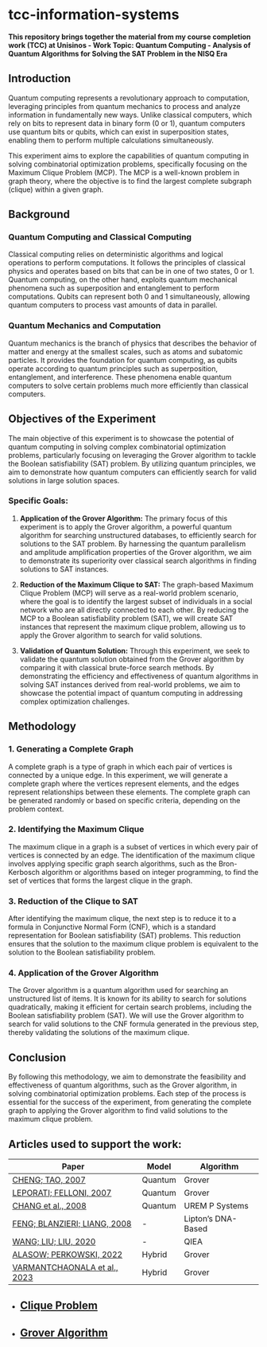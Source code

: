 # tcc-information-systems
**This repository brings together the material from my course completion work (TCC) at Unisinos - Work Topic: Quantum Computing - Analysis of Quantum Algorithms for Solving the SAT Problem in the NISQ Era**


## Introduction

Quantum computing represents a revolutionary approach to computation, leveraging principles from quantum mechanics to process and analyze information in fundamentally new ways. Unlike classical computers, which rely on bits to represent data in binary form (0 or 1), quantum computers use quantum bits or qubits, which can exist in superposition states, enabling them to perform multiple calculations simultaneously.

This experiment aims to explore the capabilities of quantum computing in solving combinatorial optimization problems, specifically focusing on the Maximum Clique Problem (MCP). The MCP is a well-known problem in graph theory, where the objective is to find the largest complete subgraph (clique) within a given graph.

## Background

### Quantum Computing and Classical Computing

Classical computing relies on deterministic algorithms and logical operations to perform computations. It follows the principles of classical physics and operates based on bits that can be in one of two states, 0 or 1. Quantum computing, on the other hand, exploits quantum mechanical phenomena such as superposition and entanglement to perform computations. Qubits can represent both 0 and 1 simultaneously, allowing quantum computers to process vast amounts of data in parallel.

### Quantum Mechanics and Computation

Quantum mechanics is the branch of physics that describes the behavior of matter and energy at the smallest scales, such as atoms and subatomic particles. It provides the foundation for quantum computing, as qubits operate according to quantum principles such as superposition, entanglement, and interference. These phenomena enable quantum computers to solve certain problems much more efficiently than classical computers.

## Objectives of the Experiment

The main objective of this experiment is to showcase the potential of quantum computing in solving complex combinatorial optimization problems, particularly focusing on leveraging the Grover algorithm to tackle the Boolean satisfiability (SAT) problem. By utilizing quantum principles, we aim to demonstrate how quantum computers can efficiently search for valid solutions in large solution spaces.

### Specific Goals:

1. **Application of the Grover Algorithm:** The primary focus of this experiment is to apply the Grover algorithm, a powerful quantum algorithm for searching unstructured databases, to efficiently search for solutions to the SAT problem. By harnessing the quantum parallelism and amplitude amplification properties of the Grover algorithm, we aim to demonstrate its superiority over classical search algorithms in finding solutions to SAT instances.

2. **Reduction of the Maximum Clique to SAT:** The graph-based Maximum Clique Problem (MCP) will serve as a real-world problem scenario, where the goal is to identify the largest subset of individuals in a social network who are all directly connected to each other. By reducing the MCP to a Boolean satisfiability problem (SAT), we will create SAT instances that represent the maximum clique problem, allowing us to apply the Grover algorithm to search for valid solutions.

3. **Validation of Quantum Solution:** Through this experiment, we seek to validate the quantum solution obtained from the Grover algorithm by comparing it with classical brute-force search methods. By demonstrating the efficiency and effectiveness of quantum algorithms in solving SAT instances derived from real-world problems, we aim to showcase the potential impact of quantum computing in addressing complex optimization challenges.


## Methodology

### 1. Generating a Complete Graph

A complete graph is a type of graph in which each pair of vertices is connected by a unique edge. In this experiment, we will generate a complete graph where the vertices represent elements, and the edges represent relationships between these elements. The complete graph can be generated randomly or based on specific criteria, depending on the problem context.

### 2. Identifying the Maximum Clique

The maximum clique in a graph is a subset of vertices in which every pair of vertices is connected by an edge. The identification of the maximum clique involves applying specific graph search algorithms, such as the Bron-Kerbosch algorithm or algorithms based on integer programming, to find the set of vertices that forms the largest clique in the graph.

### 3. Reduction of the Clique to SAT

After identifying the maximum clique, the next step is to reduce it to a formula in Conjunctive Normal Form (CNF), which is a standard representation for Boolean satisfiability (SAT) problems. This reduction ensures that the solution to the maximum clique problem is equivalent to the solution to the Boolean satisfiability problem.

### 4. Application of the Grover Algorithm

The Grover algorithm is a quantum algorithm used for searching an unstructured list of items. It is known for its ability to search for solutions quadratically, making it efficient for certain search problems, including the Boolean satisfiability problem (SAT). We will use the Grover algorithm to search for valid solutions to the CNF formula generated in the previous step, thereby validating the solutions of the maximum clique.

## Conclusion

By following this methodology, we aim to demonstrate the feasibility and effectiveness of quantum algorithms, such as the Grover algorithm, in solving combinatorial optimization problems. Each step of the process is essential for the success of the experiment, from generating the complete graph to applying the Grover algorithm to find valid solutions to the maximum clique problem.

## Articles used to support the work:

|                          Paper                   |                  Model               |          Algorithm            |
|--------------------------------------------------|--------------------------------------|-------------------------------|
| [CHENG; TAO, 2007](./papers/QuantumCooperativeSearchAlgorithmFor3SAT.pdf)               |      Quantum | Grover         |
| [LEPORATI; FELLONI, 2007](./papers/ThreeQuantumAlgorithmsToSolve3SAT.pdf)               |      Quantum | Grover         |
| [CHANG et al., 2008](./papers/QuantumCooperativeSearchAlgorithmFor3SAT.pdf)             |      Quantum | UREM P Systems |
| [FENG; BLANZIERI; LIANG, 2008](./papers/ImprovedQuantumInspireEvolutionaryAlgorithmAndItsApplicationTo3SATProblems.pdf) | - | Lipton’s DNA-Based |
| [WANG; LIU; LIU, 2020](./papers/AGenericVariableInputsQuantumAlgorithmFor3SATProblem.pdf) | - | QIEA |
| [ALASOW; PERKOWSKI, 2022](./papers/QuantumAlgorithmForMaximumSatisfiability.pdf) | Hybrid | Grover |
| [VARMANTCHAONALA et al., 2023](./papers/QuantumHybridAlgorithmForSolvingSATProblem.pdf) | Hybrid | Grover |

* ## [Clique Problem](https://cs.stanford.edu/people/eroberts/courses/soco/projects/2003-04/dna-computing/clique.htm)
* ## [Grover Algorithm](https://learning.quantum.ibm.com/course/fundamentals-of-quantum-algorithms/grovers-algorithm)



